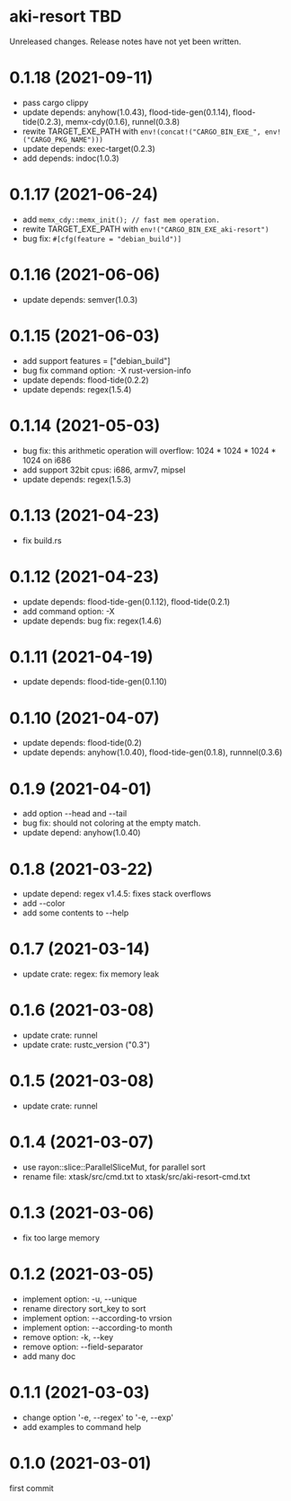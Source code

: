 aki-resort TBD
===
Unreleased changes. Release notes have not yet been written.

0.1.18 (2021-09-11)
=====

* pass cargo clippy
* update depends: anyhow(1.0.43), flood-tide-gen(0.1.14), flood-tide(0.2.3), memx-cdy(0.1.6), runnel(0.3.8)
* rewite TARGET_EXE_PATH with `env!(concat!("CARGO_BIN_EXE_", env!("CARGO_PKG_NAME")))`
* update depends: exec-target(0.2.3)
* add depends: indoc(1.0.3)

0.1.17 (2021-06-24)
=====

* add `memx_cdy::memx_init(); // fast mem operation.`
* rewite TARGET_EXE_PATH with `env!("CARGO_BIN_EXE_aki-resort")`
* bug fix: `#[cfg(feature = "debian_build")]`

0.1.16 (2021-06-06)
=====

* update depends: semver(1.0.3)

0.1.15 (2021-06-03)
=====

* add support features = \["debian_build"\]
* bug fix command option: -X rust-version-info
* update depends: flood-tide(0.2.2)
* update depends: regex(1.5.4)

0.1.14 (2021-05-03)
=====

* bug fix: this arithmetic operation will overflow: 1024 * 1024 * 1024 * 1024 on i686
* add support 32bit cpus: i686, armv7, mipsel
* update depends: regex(1.5.3)

0.1.13 (2021-04-23)
=====

* fix build.rs

0.1.12 (2021-04-23)
=====

* update depends: flood-tide-gen(0.1.12), flood-tide(0.2.1)
* add command option: -X
* update depends: bug fix: regex(1.4.6)

0.1.11 (2021-04-19)
=====

* update depends: flood-tide-gen(0.1.10)

0.1.10 (2021-04-07)
=====

* update depends: flood-tide(0.2)
* update depends: anyhow(1.0.40), flood-tide-gen(0.1.8), runnnel(0.3.6)

0.1.9 (2021-04-01)
=====

* add option --head and --tail
* bug fix: should not coloring at the empty match.
* update depend: anyhow(1.0.40)

0.1.8 (2021-03-22)
=====

* update depend: regex v1.4.5: fixes stack overflows
* add --color <when>
* add some contents to --help

0.1.7 (2021-03-14)
=====

* update crate: regex: fix memory leak

0.1.6 (2021-03-08)
=====

* update crate: runnel
* update crate: rustc_version ("0.3")

0.1.5 (2021-03-08)
=====

* update crate: runnel

0.1.4 (2021-03-07)
=====

* use rayon::slice::ParallelSliceMut, for parallel sort
* rename file: xtask/src/cmd.txt to xtask/src/aki-resort-cmd.txt

0.1.3 (2021-03-06)
=====

* fix too large memory

0.1.2 (2021-03-05)
=====

* implement option: -u, --unique
* rename directory sort_key to sort
* implement option: --according-to vrsion
* implement option: --according-to month
* remove option: -k, --key <keydef>
* remove option: --field-separator <sep>
* add many doc

0.1.1 (2021-03-03)
=====

* change option '-e, --regex' to '-e, --exp'
* add examples to command help

0.1.0 (2021-03-01)
=====
first commit
